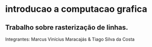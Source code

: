 # introducao a computacao grafica
## Trabalho sobre rasterização de linhas.

Integrantes: Marcus Vinícius Maracajás & Tiago Silva da Costa
